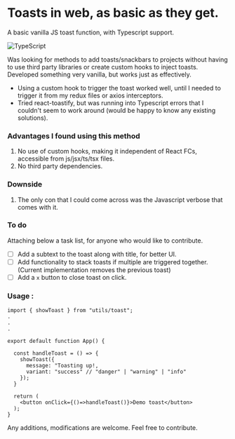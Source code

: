 # Toasts in web, as basic as they get.
A basic vanilla JS toast function, with Typescript support.

![TypeScript](https://img.shields.io/badge/typescript-%23007ACC.svg?style=for-the-badge&logo=typescript&logoColor=white)

Was looking for methods to add toasts/snackbars to projects without having to use third party libraries or create custom hooks to inject toasts.
Developed something very vanilla, but works just as effectively. 

- Using a custom hook to trigger the toast worked well, until I needed to trigger it from my redux files or axios interceptors.
- Tried react-toastify, but was running into Typescript errors that I couldn't seem to work around (would be happy to know any existing solutions).

### Advantages I found using this method
1. No use of custom hooks, making it independent of React FCs, accessible from js/jsx/ts/tsx files.
2. No third party dependencies.

### Downside 
1. The only con that I could come across was the Javascript verbose that comes with it.

### To do
Attaching below a task list, for anyone who would like to contribute.

- [ ] Add a subtext to the toast along with title, for better UI.
- [ ] Add functionality to stack toasts if multiple are triggered together. (Current implementation removes the previous toast)
- [ ] Add a `x` button to close toast on click.

### Usage : 

```tsx
import { showToast } from "utils/toast";
.
.
.

export default function App() {

  const handleToast = () => {
    showToast({
      message: "Toasting up!,
      variant: "success" // "danger" | "warning" | "info"
    });
  }

  return (
    <button onClick={()=>handleToast()}>Demo toast</button>
  );
}

```

Any additions, modifications are welcome. Feel free to contribute.
